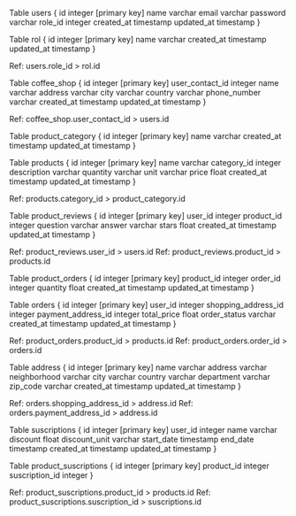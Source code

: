 Table users {
  id integer [primary key]
  name varchar
  email varchar
  password varchar
  role_id integer
  created_at timestamp
  updated_at timestamp
}

Table rol {
  id integer [primary key]
  name varchar
  created_at timestamp
  updated_at timestamp
}

Ref: users.role_id > rol.id

Table coffee_shop {
  id integer [primary key]
  user_contact_id integer
  name varchar
  address varchar
  city varchar
  country varchar
  phone_number varchar
  created_at timestamp
  updated_at timestamp
}

Ref: coffee_shop.user_contact_id > users.id

Table product_category {
  id integer [primary key]
  name varchar
  created_at timestamp
  updated_at timestamp
}

Table products {
  id integer [primary key]
  name varchar
  category_id integer
  description varchar
  quantity varchar
  unit varchar
  price float
  created_at timestamp
  updated_at timestamp
}

Ref: products.category_id > product_category.id

Table product_reviews {
  id integer [primary key]
  user_id integer
  product_id integer
  question varchar
  answer varchar
  stars float
  created_at timestamp
  updated_at timestamp
}

Ref: product_reviews.user_id > users.id
Ref: product_reviews.product_id > products.id

Table product_orders {
  id integer [primary key]
  product_id integer
  order_id integer
  quantity float
  created_at timestamp
  updated_at timestamp
}

Table orders {
  id integer [primary key]
  user_id integer
  shopping_address_id integer
  payment_address_id integer
  total_price float
  order_status varchar
  created_at timestamp
  updated_at timestamp
}

Ref: product_orders.product_id > products.id
Ref: product_orders.order_id > orders.id

Table address {
  id integer [primary key]
  name varchar
  address varchar
  neighborhood varchar
  city varchar
  country varchar
  department varchar
  zip_code varchar
  created_at timestamp
  updated_at timestamp
}

Ref: orders.shopping_address_id > address.id
Ref: orders.payment_address_id > address.id

Table suscriptions {
  id integer [primary key]
  user_id integer
  name varchar
  discount float
  discount_unit varchar
  start_date timestamp
  end_date timestamp
  created_at timestamp
  updated_at timestamp
}

Table product_suscriptions {
  id integer [primary key]
  product_id integer
  suscription_id integer
}

Ref: product_suscriptions.product_id > products.id
Ref: product_suscriptions.suscription_id > suscriptions.id

